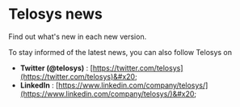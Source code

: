 # Telosys news

Find out what's new in each new version.



To stay informed of the latest news, you can also follow Telosys on

* **Twitter (@telosys)** : [https://twitter.com/telosys](https://twitter.com/telosys)&#x20;
* **LinkedIn** : [https://www.linkedin.com/company/telosys/](https://www.linkedin.com/company/telosys/)&#x20;
